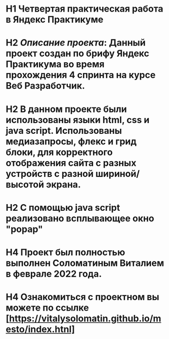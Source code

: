 # H1 __Четвертая практическая работа в Яндекс Практикуме__

# H2 *Описание проекта*: Данный проект создан по брифу Яндекс Практикума во время прохождения 4 спринта на курсе Веб Разработчик.
# H2 В данном проекте были использованы языки html, css и java script. Использованы медиазапросы, флекс и грид блоки, для корректного отображения сайта с разных устройств с разной шириной/высотой экрана.
# H2 С помощью java script реализовано всплывающее окно "popap"

# H4 Проект был полностью выполнен Соломатиным Виталием в феврале 2022 года.

# H4 Ознакомиться с проектном вы можете по ссылке [https://vitalysolomatin.github.io/mesto/index.htnl]